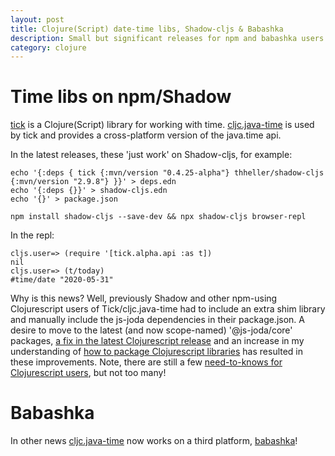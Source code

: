 ```yaml
---
layout: post
title: Clojure(Script) date-time libs, Shadow-cljs & Babashka
description: Small but significant releases for npm and babashka users
category: clojure 
---
```


# Time libs on npm/Shadow

[tick](https://github.com/juxt/tick) is a Clojure(Script) library for working with time. [cljc.java-time](https://github.com/henryw374/cljc.java-time) is used by tick and provides a cross-platform version of the java.time api. 

In the latest releases, these 'just work' on Shadow-cljs, for example:

```
echo '{:deps { tick {:mvn/version "0.4.25-alpha"} thheller/shadow-cljs {:mvn/version "2.9.8"} }}' > deps.edn
echo '{:deps {}}' > shadow-cljs.edn
echo '{}' > package.json

npm install shadow-cljs --save-dev && npx shadow-cljs browser-repl
```

In the repl:

```
cljs.user=> (require '[tick.alpha.api :as t])
nil
cljs.user=> (t/today)
#time/date "2020-05-31"

```

Why is this news? Well, previously Shadow and other npm-using Clojurescript users of Tick/cljc.java-time had to include an extra shim library and manually include the js-joda dependencies in their package.json. A desire to move to the latest (and now scope-named) '@js-joda/core' packages, [a fix in the latest Clojurescript release](https://clojure.atlassian.net/browse/CLJS-3138) and an increase in my understanding of [how to package Clojurescript libraries](http://widdindustries.com/cljs-npm-libraries/) has resulted in these improvements. Note, there are still a few [need-to-knows for Clojurescript users](https://github.com/juxt/tick/blob/master/docs/cljs.adoc), but not too many!

# Babashka

In other news [cljc.java-time](https://github.com/henryw374/cljc.java-time) now works on a third platform, [babashka](https://github.com/borkdude/babashka/)!
